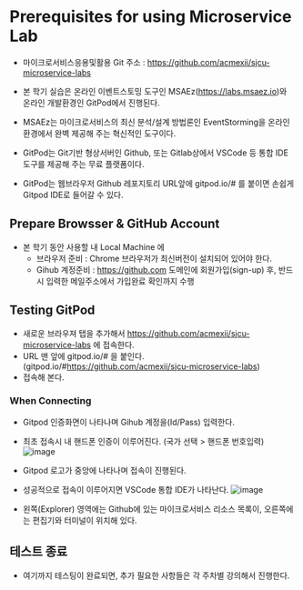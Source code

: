 # Prerequisites for using Microservice Lab

- 마이크로서비스응용및활용 Git 주소 : https://github.com/acmexii/sjcu-microservice-labs

- 본 학기 실습은 온라인 이벤트스토밍 도구인 MSAEz(https://labs.msaez.io)와 온라인 개발환경인 GitPod에서 진행된다.

- MSAEz는 마이크로서비스의 최신 분석/설계 방법론인 EventStorming을 온라인 환경에서 완벽 제공해 주는 혁신적인 도구이다. 

- GitPod는 Git기반 형상서버인 Github, 또는 Gitlab상에서 VSCode 등 통합 IDE 도구를 제공해 주는 무료 플랫폼이다.
- GitPod는 웹브라우저 Github 레포지토리 URL앞에 gitpod.io/# 를 붙이면 손쉽게 Gitpod IDE로 들어갈 수 있다.


## Prepare Browsser & GitHub Account
- 본 학기 동안 사용할 내 Local Machine 에
  - 브라우저 준비 : Chrome 브라우저가 최신버전이 설치되어 있어야 한다.
  - Gihub 계정준비 : https://github.com 도메인에 회원가입(sign-up) 후, 반드시 입력한 메일주소에서 가입완료 확인까지 수행


## Testing GitPod 
- 새로운 브라우져 탭을 추가해서 https://github.com/acmexii/sjcu-microservice-labs 에 접속한다.
- URL 맨 앞에 gitpod.io/# 을 붙인다. (gitpod.io/#https://github.com/acmexii/sjcu-microservice-labs)
- 접속해 본다.


### When Connecting 

- Gitpod 인증화면이 나타나며 Gihub 계정을(Id/Pass) 입력한다.
- 최초 접속시 내 핸드폰 인증이 이루어진다. (국가 선택 > 핸드폰 번호입력)
![image](https://user-images.githubusercontent.com/35618409/187013335-cee187a1-cd43-4752-b881-424af1a9f2f9.png)


- Gitpod 로고가 중앙에 나타나며 접속이 진행된다.
- 성공적으로 접속이 이루어지면 VSCode 통합 IDE가 나타난다.
![image](https://user-images.githubusercontent.com/35618409/187012423-53229178-9221-492f-bf75-b493e99782be.png)
- 왼쪽(Explorer) 영역에는 Github에 있는 마이크로서비스 리소스 목록이, 오른쪽에는 편집기와 터미널이 위치해 있다.


## 테스트 종료

- 여기까지 테스팅이 완료되면, 추가 필요한 사항들은 각 주차별 강의해서 진행한다.


